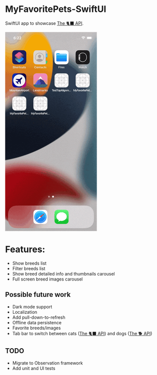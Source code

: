 # MyFavoritePets-SwiftUI
SwiftUI app to showcase [The 🐈‍⬛ API](https://thecatapi.com/).

![demo](./assets/MyFavoritePets-SwiftUI.gif)

# Features:
* Show breeds list
* Filter breeds list
* Show breed detailed info and thumbnails carousel
* Full screen breed images carousel

## Possible future work
* Dark mode support
* Localization
* Add pull-down-to-refresh
* Offline data persistence
* Favorite breeds/images
* Tab bar to switch between cats ([The 🐈‍⬛ API](https://thecatapi.com/)) and dogs ([The 🐕 API](https://thedogapi.com/))

## TODO
* Migrate to Observation framework
* Add unit and UI tests
